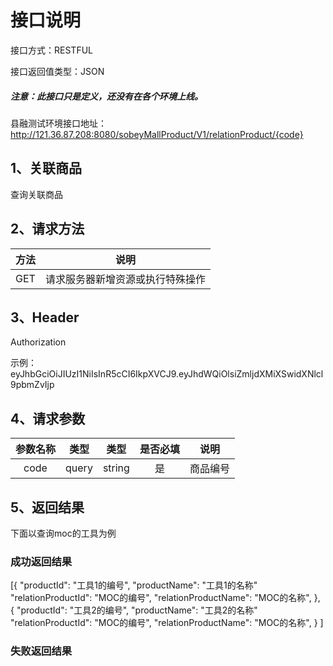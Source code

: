 # 接口说明

接口方式：RESTFUL

接口返回值类型：JSON

##### 注意：此接口只是定义，还没有在各个环境上线。

县融测试环境接口地址：http://121.36.87.208:8080/sobeyMallProduct/V1/relationProduct/{code}

## 1、关联商品

查询关联商品

## 2、请求方法

| 方法 | 说明                             |
| ---- | -------------------------------- |
| GET  | 请求服务器新增资源或执行特殊操作 |

## 3、Header

Authorization

示例：eyJhbGciOiJIUzI1NiIsInR5cCI6IkpXVCJ9.eyJhdWQiOlsiZmljdXMiXSwidXNlcl9pbmZvIjp



## 4、请求参数

| 参数名称 | 类型  |  类型  | 是否必填 |   说明   |
| :------: | ----- | :----: | :------: | :------: |
|   code   | query | string |    是    | 商品编号 |



## 5、返回结果

下面以查询moc的工具为例

### 成功返回结果

[{
		"productId": "工具1的编号",
  	  "productName": "工具1的名称"
		"relationProductId": "MOC的编号",
		"relationProductName": "MOC的名称",
	},
	{
		"productId": "工具2的编号",
  	  "productName": "工具2的名称"
		"relationProductId": "MOC的编号",
		"relationProductName": "MOC的名称",
	}
]

### 失败返回结果

